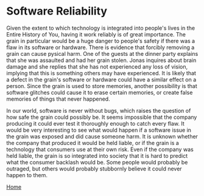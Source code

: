 # Software Reliability

Given the extent to which technology is integrated into people's lives in the Entire History of You, having it work reliably is of great importance. The grain in particular would be a huge danger to people's safety if there was a flaw in its software or hardware. There is evidence that forcibly removing a grain can cause pysical harm. One of the guests at the dinner party explains that she was assaulted and had her grain stolen. Jonas inquires about brain damage and she replies that she has not experienced any loss of vision, implying that this is something others may have experienced. It is likely that a defect in the grain's software or hardware could have a similar effect on a person. Since the grain is used to store memories, another possibility is that software glitches could cause it to erase certain memories, or create false memories of things that never happened.

In our world, software is never without bugs, which raises the question of how safe the grain could possibly be. It seems impossible that the company producing it could ever test it thoroughly enough to catch every flaw. It would be very interesting to see what would happen if a software issue in the grain was exposed and did cause someone harm. It is unknown whether the company that produced it would be held liable, or if the grain is a technology that consumers use at their own risk. Even if the company was held liable, the grain is so integrated into society that it is hard to predict what the consumer backlash would be. Some people would probably be outraged, but others would probably stubbornly believe it could never happen to them.

[Home](https://saahilclaypool.github.io/blackmirror/)